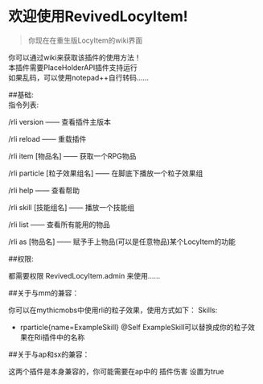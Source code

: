 # 欢迎使用RevivedLocyItem!  
> 你现在在重生版LocyItem的wiki界面

你可以通过wiki来获取该插件的使用方法！  
本插件需要PlaceHolderAPI插件支持运行    
如果乱码，可以使用notepad++自行转码……  
  
##基础:  
指令列表:  

/rli version —— 查看插件主版本  

/rli reload —— 重载插件  

/rli item [物品名] —— 获取一个RPG物品 

/rli particle [粒子效果组名] —— 在脚底下播放一个粒子效果组  

/rli help —— 查看帮助

/rli skill [技能组名] —— 播放一个技能组

/rli list —— 查看所有能用的物品

/rli as [物品名] —— 赋予手上物品(可以是任意物品)某个LocyItem的功能


##权限:  

都需要权限 RevivedLocyItem.admin 来使用……

##关于与mm的兼容：

你可以在mythicmobs中使用rli的粒子效果，使用方式如下：
Skills:
  - rparticle{name=ExampleSkill} @Self
ExampleSkill可以替换成你的粒子效果在Rli插件中的名称

##关于与ap和sx的兼容：

这两个插件是本身兼容的，你可能需要在ap中的 插件伤害 设置为true
